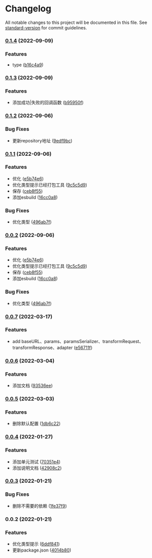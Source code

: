# Changelog

All notable changes to this project will be documented in this file. See [standard-version](https://github.com/conventional-changelog/standard-version) for commit guidelines.

### [0.1.4](https://github.com/ckpack/fetch-helper/compare/v0.1.3...v0.1.4) (2022-09-09)


### Features

* type ([b16c4a9](https://github.com/ckpack/fetch-helper/commit/b16c4a91aeb21ace938717f073293981d9ef0a04))

### [0.1.3](https://github.com/ckpack/fetch-helper/compare/v0.1.2...v0.1.3) (2022-09-09)


### Features

* 添加成功|失败的回调函数 ([b95950f](https://github.com/ckpack/fetch-helper/commit/b95950fca0a376a3a14307800d38cfd16866ca54))

### [0.1.2](https://github.com/ckpack/fetch-helper/compare/v0.1.1...v0.1.2) (2022-09-06)


### Bug Fixes

* 更新repository地址 ([9edf9bc](https://github.com/ckpack/fetch-helper/commit/9edf9bc404ae9bbb7def525dbbdf26e19936ebc1))

### [0.1.1](https://github.com/ckpack/lib/compare/v0.0.7...v0.1.1) (2022-09-06)


### Features

* 优化 ([e5b74e6](https://github.com/ckpack/lib/commit/e5b74e610a7588a5a951a9968f19f0dfc534a30a))
* 优化类型提示已经打包工具 ([9c5c5d9](https://github.com/ckpack/lib/commit/9c5c5d9b2fc8bb0a4b3f7ef0e19b9c80e32c0a8f))
* 保存 ([ceb8f55](https://github.com/ckpack/lib/commit/ceb8f5523a666a6b46f8c7539f2d011cf4978308))
* 添加esbuild ([16cc0a8](https://github.com/ckpack/lib/commit/16cc0a87796f9fe28a4f3be94b16515e2305e197))


### Bug Fixes

* 优化类型 ([496ab7f](https://github.com/ckpack/lib/commit/496ab7ffcd1edb1e93eb5f56f8c75ab4cbb89928))

### [0.0.2](https://github.com/ckpack/lib/compare/v0.0.7...v0.0.2) (2022-09-06)


### Features

* 优化 ([e5b74e6](https://github.com/ckpack/lib/commit/e5b74e610a7588a5a951a9968f19f0dfc534a30a))
* 优化类型提示已经打包工具 ([9c5c5d9](https://github.com/ckpack/lib/commit/9c5c5d9b2fc8bb0a4b3f7ef0e19b9c80e32c0a8f))
* 保存 ([ceb8f55](https://github.com/ckpack/lib/commit/ceb8f5523a666a6b46f8c7539f2d011cf4978308))
* 添加esbuild ([16cc0a8](https://github.com/ckpack/lib/commit/16cc0a87796f9fe28a4f3be94b16515e2305e197))


### Bug Fixes

* 优化类型 ([496ab7f](https://github.com/ckpack/lib/commit/496ab7ffcd1edb1e93eb5f56f8c75ab4cbb89928))

### [0.0.7](https://github.com/ckpack/fetch-helper/compare/v0.0.6...v0.0.7) (2022-03-17)


### Features

* add baseURL、params、paramsSerializer、transformRequest、transformResponse、adapter ([e56711f](https://github.com/ckpack/fetch-helper/commit/e56711fd9c003ba94078b1d208ca86b381864bbc))

### [0.0.6](https://github.com/ckpack/fetch-helper/compare/v0.0.5...v0.0.6) (2022-03-04)


### Features

* 添加文档 ([93536ee](https://github.com/ckpack/fetch-helper/commit/93536ee8d65f9c4a7faadc6777b19aabd7be631b))

### [0.0.5](https://github.com/ckpack/fetch-helper/compare/v0.0.4...v0.0.5) (2022-03-03)


### Features

* 删除默认配置 ([1db6c22](https://github.com/ckpack/fetch-helper/commit/1db6c22c4f54679851416d7a52e186ad33f75573))

### [0.0.4](https://github.com/ckpack/fetch-helper/compare/v0.0.3...v0.0.4) (2022-01-27)


### Features

* 添加单元测试 ([70351e4](https://github.com/ckpack/fetch-helper/commit/70351e4c101b75e57d8d824b8c56a7b74b7ab5da))
* 添加说明文档 ([42908c2](https://github.com/ckpack/fetch-helper/commit/42908c2dc241e845b94e39580ca2789bad5a98e6))

### [0.0.3](https://github.com/ckpack/fetch-helper/compare/v0.0.2...v0.0.3) (2022-01-21)


### Bug Fixes

* 删除不需要的依赖 ([1fe37f9](https://github.com/ckpack/fetch-helper/commit/1fe37f94da50b8d7ef6d16bfeb7b12dbf7d3ca71))

### 0.0.2 (2022-01-21)


### Features

* 优化类型提示 ([6ddf841](https://github.com/ckpack/fetch-helper/commit/6ddf8416d4494c2798b9634b0dc7e17e551e35a0))
* 更新package.json ([4014b80](https://github.com/ckpack/fetch-helper/commit/4014b801457f37abe58fdea3b0a85f597b5234e9))
